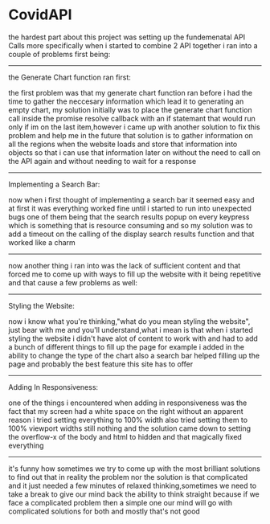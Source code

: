 # CovidAPI
the hardest part about this project was setting up the fundemenatal API Calls
more specifically when i started to combine 2 API together i ran into a couple of problems first being:

------------------------------------------------------------------------------------------------------------------
the Generate Chart function ran first:

the first problem was that my generate chart function ran before i had the time to gather the neccesary information
which lead it to generating an empty chart, my solution initially was to place the generate chart function call inside
the promise resolve callback with an if statemant that would run only if im on the last item,however i came up with another solution
to fix this problem and help me in the future that solution is to gather information on all the regions when the website loads
and store that information into objects so that i can use that information later on without the need to call on the API again
and without needing to wait for a response

------------------------------------------------------------------------------------------------------------------
Implementing a Search Bar:

now when i first thought of implementing a search bar it seemed easy and at first it was everything worked fine until i started
to run into unexpected bugs one of them being that the search results popup on every keypress which is something that is resource
consuming and so my solution was to add a timeout on the calling of the display search results function and that worked like a charm

-------------------------------------------------------------------------------------------------------------------
now another thing i ran into was the lack of sufficient content and that forced me to come up with ways to fill up
the website with it being repetitive and that cause a few problems as well:

-------------------------------------------------------------------------------------------------------------------
Styling the Website:

now i know what you're thinking,"what do you mean styling the website", just bear with me and you'll understand,what i mean is that 
when i started styling the website i didn't have alot of content to work with and had to add a bunch of different things to fill up the page 
for example i added in the ability to change the type of the chart also a search bar helped filling up the page and probably the best feature
this site has to offer

-------------------------------------------------------------------------------------------------------------------
Adding In Responsiveness:

one of the things i encountered when adding in responsiveness was the fact that my screen had a white space on the right without an apparent reason
i tried setting everything to 100% width also tried setting them to 100% viewport widths still nothing and the solution came down to setting the overflow-x
of the body and html to hidden and that magically fixed everything

--------------------------------------------------------------------------------------------------------------------
it's funny how sometimes we try to come up with the most brilliant solutions to find out that in reality the problem nor the solution is that complicated 
and it just needed a few minutes of relaxed thinking,sometimes we need to take a break to give our mind back the ability to think straight because if we face
a complicated problem then a simple one our mind will go with complicated solutions for both and mostly that's not good
